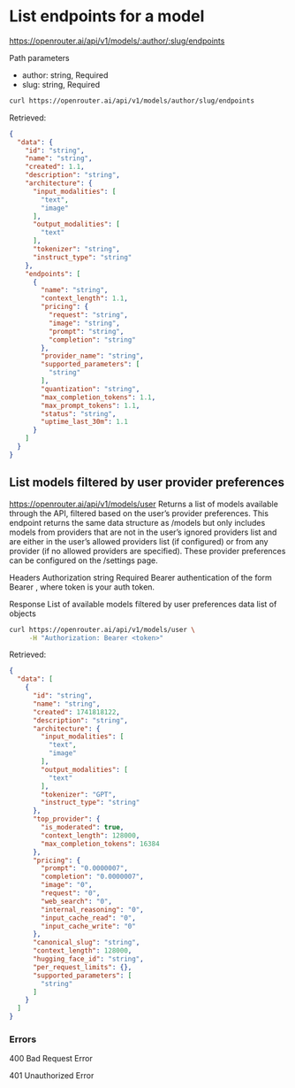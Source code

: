# List endpoints for a model
https://openrouter.ai/api/v1/models/:author/:slug/endpoints

Path parameters
- author: string, Required
- slug: string, Required
```bash
curl https://openrouter.ai/api/v1/models/author/slug/endpoints
```

Retrieved:
```json
{
  "data": {
    "id": "string",
    "name": "string",
    "created": 1.1,
    "description": "string",
    "architecture": {
      "input_modalities": [
        "text",
        "image"
      ],
      "output_modalities": [
        "text"
      ],
      "tokenizer": "string",
      "instruct_type": "string"
    },
    "endpoints": [
      {
        "name": "string",
        "context_length": 1.1,
        "pricing": {
          "request": "string",
          "image": "string",
          "prompt": "string",
          "completion": "string"
        },
        "provider_name": "string",
        "supported_parameters": [
          "string"
        ],
        "quantization": "string",
        "max_completion_tokens": 1.1,
        "max_prompt_tokens": 1.1,
        "status": "string",
        "uptime_last_30m": 1.1
      }
    ]
  }
}
```

## List models filtered by user provider preferences
https://openrouter.ai/api/v1/models/user
Returns a list of models available through the API, filtered based on the user’s provider preferences. This endpoint returns the same data structure as /models but only includes models from providers that are not in the user’s ignored providers list and are either in the user’s allowed providers list (if configured) or from any provider (if no allowed providers are specified). These provider preferences can be configured on the /settings page.

Headers
Authorization
string
Required
Bearer authentication of the form Bearer <token>, where token is your auth token.

Response
List of available models filtered by user preferences
data
list of objects

```bash
curl https://openrouter.ai/api/v1/models/user \
     -H "Authorization: Bearer <token>"
```

Retrieved:
```json
{
  "data": [
    {
      "id": "string",
      "name": "string",
      "created": 1741818122,
      "description": "string",
      "architecture": {
        "input_modalities": [
          "text",
          "image"
        ],
        "output_modalities": [
          "text"
        ],
        "tokenizer": "GPT",
        "instruct_type": "string"
      },
      "top_provider": {
        "is_moderated": true,
        "context_length": 128000,
        "max_completion_tokens": 16384
      },
      "pricing": {
        "prompt": "0.0000007",
        "completion": "0.0000007",
        "image": "0",
        "request": "0",
        "web_search": "0",
        "internal_reasoning": "0",
        "input_cache_read": "0",
        "input_cache_write": "0"
      },
      "canonical_slug": "string",
      "context_length": 128000,
      "hugging_face_id": "string",
      "per_request_limits": {},
      "supported_parameters": [
        "string"
      ]
    }
  ]
}
```

### Errors
400
Bad Request Error

401
Unauthorized Error
